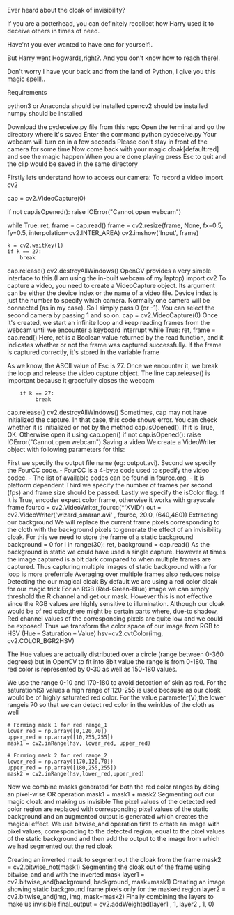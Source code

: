 Ever heard about the cloak of invisibility? 

If you are a potterhead, you can definitely recollect how Harry used it to deceive others in times of need.

Have'nt you ever wanted to have one for yourself!.

But Harry went Hogwards,right?. And you don't know how to reach there!.

Don't worry I have your back and from the land of Python, I give you this magic spell!..


Requirements

python3 or Anaconda should be installed
opencv2 should be installed
numpy should be installed

Download the pydeceive.py file from this repo
Open the terminal and go the directory where it's saved
Enter the command python pydeceive.py
Your webcam will turn on in a few seconds
Please don't stay in front of the camera for some time
Now come back with your magic cloak[default:red] and see the magic happen
When you are done playing press Esc to quit and the clip would be saved in the same directory

Firstly lets understand how to access our camera:
To record a video
import cv2

cap = cv2.VideoCapture(0)

if not cap.isOpened():
    raise IOError("Cannot open webcam")

while True:
    ret, frame = cap.read()
    frame = cv2.resize(frame, None, fx=0.5, fy=0.5, interpolation=cv2.INTER_AREA)
    cv2.imshow('Input', frame)

    k = cv2.waitKey(1)
    if k == 27:
        break

cap.release()
cv2.destroyAllWindows()
OpenCV provides a very simple interface to this.(I am using the in-built webcam of my laptop)
import cv2
To capture a video, you need to create a VideoCapture object. Its argument can be either the device index or the name of a video file. Device index is just the number to specify which camera. Normally one camera will be connected (as in my case). So I simply pass 0 (or -1). You can select the second camera by passing 1 and so on.
cap = cv2.VideoCapture(0)
Once it's created, we start an infinite loop and keep reading frames from the webcam until we encounter a keyboard interrupt
while True:
    ret, frame = cap.read()
Here, ret is a Boolean value returned by the read function, and it indicates whether or not the frame was captured successfully. If the frame is captured correctly, it's stored in the variable frame

As we know, the ASCII value of Esc is 27. Once we encounter it, we break the loop and release the video capture object. The line cap.release() is important because it gracefully closes the webcam

        if k == 27:
             break

cap.release()
cv2.destroyAllWindows()
Sometimes, cap may not have initialized the capture. In that case, this code shows error. You can check whether it is initialized or not by the method cap.isOpened(). If it is True, OK. Otherwise open it using cap.open()
if not cap.isOpened():
    raise IOError("Cannot open webcam")
Saving a video 
We create a VideoWriter object with following parameters for this:

First we specify the output file name (eg: output.avi).
Second we specify the FourCC code. - FourCC is a 4-byte code used to specify the video codec. - The list of available codes can be found in fourcc.org. - It is platform dependent
Third we specify the number of frames per second (fps) and frame size should be passed.
Lastly we specify the isColor flag. If it is True, encoder expect color frame, otherwise it works with grayscale frame
fourcc = cv2.VideoWriter_fourcc(*'XVID')
out = cv2.VideoWriter('wizard_smaran.avi' , fourcc, 20.0, (640,480))
Extracting our background 
We will replace the current frame pixels corresponding to the cloth with the background pixels to generate the effect of an invisibility cloak. For this we need to store the frame of a static background
background = 0
for i in range(30):
    ret, background = cap.read()
As the background is static we could have used a single capture.
However at times the image captured is a bit dark compared to when multiple frames are captured.
Thus capturing multiple images of static background with a for loop is more preferrble
Averaging over multiple frames also reduces noise
Detecting the our magical cloak 
By default we are using a red color cloak for our magic trick
For an RGB (Red-Green-Blue) image we can simply threshold the R channel and get our mask.
However this is not effective since the RGB values are highly sensitive to illumination.
Although our cloak would be of red color,there might be certain parts where, due-to shadow, Red channel values of the corresponding pixels are quite low and we could be exposed!
Thus we transform the color space of our image from RGB to HSV (Hue – Saturation – Value)
    hsv=cv2.cvtColor(img, cv2.COLOR_BGR2HSV)

The Hue values are actually distributed over a circle (range between 0-360 degrees) but in OpenCV to fit into 8bit value the range is from 0-180. The red color is represented by 0-30 as well as 150-180 values.

We use the range 0-10 and 170-180 to avoid detection of skin as red. For the saturation(S) values a high range of 120-255 is used because as our cloak would be of highly saturated red color. For the value parameter(V),the lower rangeis 70 so that we can detect red color in the wrinkles of the cloth as well

    
    # Forming mask 1 for red range_1
    lower_red = np.array([0,120,70])
    upper_red = np.array([10,255,255])
    mask1 = cv2.inRange(hsv, lower_red, upper_red)
 
    # Forming mask 2 for red range_2
    lower_red = np.array([170,120,70])
    upper_red = np.array([180,255,255])
    mask2 = cv2.inRange(hsv,lower_red,upper_red)
Now we combine masks generated for both the red color ranges by doing an pixel-wise OR operation
    mask1 = mask1 + mask2 
Segmenting out our magic cloak and making us invisible
The pixel values of the detected red color region are replaced with corresponding pixel values of the static background and an augmented output is generated which creates the magical effect. We use bitwise_and operation first to create an image with pixel values, corresponding to the detected region, equal to the pixel values of the static background and then add the output to the image from which we had segmented out the red cloak

Creating an inverted mask to segment out the cloak from the frame
    mask2 = cv2.bitwise_not(mask1)
Segmenting the cloak out of the frame using bitwise_and and with the inverted mask
   layer1 = cv2.bitwise_and(background, background, mask=mask1)
Creating an image showing static background frame pixels only for the masked region
  layer2 = cv2.bitwise_and(img, img, mask=mask2)
Finally combining the layers to make us invisible
final_output = cv2.addWeighted(layer1 , 1, layer2 , 1, 0)

